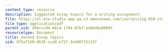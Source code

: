 ```yaml
---
content_type: resource
description: Suggested essay topics for a writing assignment.
file: https://ol-ocw-studio-app-qa.s3.amazonaws.com/courses/21g-010-introduction-to-european-and-latin-american-fiction-fall-2006/975a7158d638cca8e72f3a300715132f_MIT21G_010F06_second_essay.pdf
file_type: application/pdf
parent_uid: d94ccc04-48cd-1784-87bf-e46b46a8009f
resourcetype: Document
title: Second Essay Topics
uid: 975a7158-d638-cca8-e72f-3a300715132f
---
```

